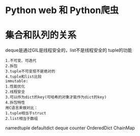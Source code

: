 # Python web 和 Python爬虫
# 集合和队列的关系
deque是通过GIL是线程安全的，list不是线程安全的
tuple的功能

    1.不可变、可迭代
    2.拆包
    3.tuple不可变现不是绝对的
    4.tuple和list比较
    immutable:
    1.性能优化
    2.线程安全
    3.可以作为dict的key(可哈希的对象才能作为dict的key)
    4.拆包特性
    用C语言来做对比：
    1.tuple相当于struct
    2.list相当于数组
    
    
namedtuple
defaultdict
deque
counter
OrderedDict
ChainMap